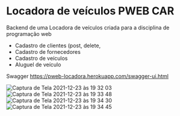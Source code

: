 # Locadora de veículos PWEB CAR

Backend de uma Locadora de veículos criada para a disciplina de programação web 

- Cadastro de clientes (post, delete, 
- Cadastro de fornecedores
- Cadastro de veículos
- Aluguel de veículo

Swagger 
https://pweb-locadora.herokuapp.com/swagger-ui.html



![Captura de Tela 2021-12-23 às 19 32 03](https://user-images.githubusercontent.com/31116694/147296638-b02601bf-4cde-4a9b-bea7-9be4eee2b6fb.png)
![Captura de Tela 2021-12-23 às 19 33 48](https://user-images.githubusercontent.com/31116694/147296717-537df87a-0fe2-451a-ae83-7b3d9f46059b.png)
![Captura de Tela 2021-12-23 às 19 34 30](https://user-images.githubusercontent.com/31116694/147296774-4136aa33-2651-4715-931b-9381d9b990c3.png)
![Captura de Tela 2021-12-23 às 19 34 45](https://user-images.githubusercontent.com/31116694/147296788-c159eb73-d472-4048-b664-701551c49fa7.png)

